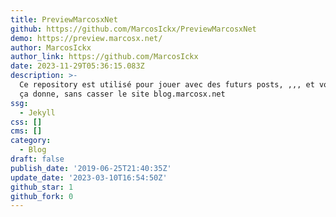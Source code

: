 ```yaml
---
title: PreviewMarcosxNet
github: https://github.com/MarcosIckx/PreviewMarcosxNet
demo: https://preview.marcosx.net/
author: MarcosIckx
author_link: https://github.com/MarcosIckx
date: 2023-11-29T05:36:15.083Z
description: >-
  Ce repository est utilisé pour jouer avec des futurs posts, ,,, et voir ce que
  ça donne, sans casser le site blog.marcosx.net
ssg:
  - Jekyll
css: []
cms: []
category:
  - Blog
draft: false
publish_date: '2019-06-25T21:40:35Z'
update_date: '2023-03-10T16:54:50Z'
github_star: 1
github_fork: 0
---
```


